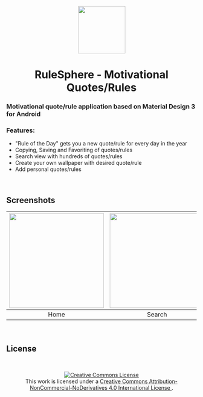 <p align="center">
  <img src="https://github.com/MarkoPvlkvc/RuleSphere/assets/98759639/33123446-6618-47a3-8810-ba254390dc33" style="height: 125px; width: 125px">

  <h1 align="center">RuleSphere - Motivational Quotes/Rules</h1>
</p>

### Motivational quote/rule application based on Material Design 3 for Android

### Features:
- "Rule of the Day" gets you a new quote/rule for every day in the year
- Copying, Saving and Favoriting of quotes/rules
- Search view with hundreds of quotes/rules
- Create your own wallpaper with desired quote/rule
- Add personal quotes/rules

<br>

## Screenshots

| <img src="https://github.com/MarkoPvlkvc/RuleSphere/assets/98759639/1148997d-f9cc-4c50-bab7-a8c6636db4ea" style="width: 250px;"> | <img src="https://github.com/MarkoPvlkvc/RuleSphere/assets/98759639/a2462fda-ffab-47e1-9515-6f8c49599835" style="width: 250px;"> | <img src="https://github.com/MarkoPvlkvc/RuleSphere/assets/98759639/62e481fc-6f5c-48eb-8c15-14dab53a8c26" style="width: 250px;"> | <img src="https://github.com/MarkoPvlkvc/RuleSphere/assets/98759639/c72c0b01-0138-4390-8d5b-2e95db86d0df" style="width: 250px;"> |
| :--: | :--: | :--: | :--: |
| Home | Search | Design | My Rules |

<br>

## License

<br>
<p align="center">
  <a rel="license" href="http://creativecommons.org/licenses/by-nc-nd/4.0/">
  <img alt="Creative Commons License" style="border-width:0" src="https://i.creativecommons.org/l/by-nc-nd/4.0/88x31.png" />
</a><br />
This work is licensed under a
<a rel="license" href="http://creativecommons.org/licenses/by-nc-nd/4.0/">
  Creative Commons Attribution-NonCommercial-NoDerivatives 4.0 International License
</a>.
</p>
